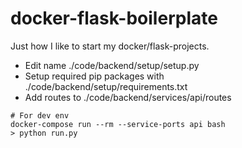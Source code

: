# docker-flask-boilerplate

Just how I like to start my docker/flask-projects.

- Edit name ./code/backend/setup/setup.py
- Setup required pip packages with ./code/backend/setup/requirements.txt
- Add routes to ./code/backend/services/api/routes

```
# For dev env
docker-compose run --rm --service-ports api bash
> python run.py
```
